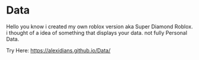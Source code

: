# Data
Hello you know i created my own roblox version aka Super Diamond Roblox. i  thought of a idea of something that displays your data. not fully Personal Data.

Try Here: https://alexidians.github.io/Data/
